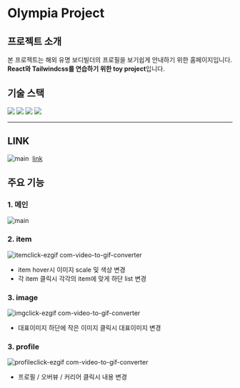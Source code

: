 # Olympia Project

## 프로젝트 소개

본 프로젝트는 해외 유명 보디빌더의 프로필을 보기쉽게 안내하기 위한 홈페이지입니다.
**React와 Tailwindcss를 연습하기 위한 toy project**입니다.

## 기술 스택

<img src="https://img.shields.io/badge/react-61DAFB?style=for-the-badge&logo=react&logoColor=black"> <img src="https://img.shields.io/badge/javascript-F7DF1E?style=for-the-badge&logo=javascript&logoColor=black"> <img src="https://img.shields.io/badge/css-1572B6?style=for-the-badge&logo=css3&logoColor=white"> <img src="https://img.shields.io/badge/tailwindcss-06b6d4?style=for-the-badge&logo=tailwindcss&logoColor=white"/>

---

## LINK

![main](https://github.com/daylilyyy/olympia-project/assets/160338418/190da75d-df04-4335-b911-4546a86306be)
<img >
[link](https://daylily-olympia.netlify.app/)

## 주요 기능

### 1. 메인

![main](https://github.com/daylilyyy/olympia-project/assets/160338418/f5ecaac7-e684-46fd-bd1d-79de5245bdce)

### 2. item

![itemclick-ezgif com-video-to-gif-converter](https://github.com/daylilyyy/olympia-project/assets/160338418/efa55bb2-4868-4fa6-9038-acf33d5a7059)

- item hover시 이미지 scale 및 색상 변경
- 각 item 클릭시 각각의 item에 맞게 하단 list 변경

### 3. image

![imgclick-ezgif com-video-to-gif-converter](https://github.com/daylilyyy/olympia-project/assets/160338418/e7e6e2b4-792c-4548-aa3e-028aa349c716)

- 대표이미지 하단에 작은 이미지 클릭시 대표이미지 변경

### 3. profile

![profileclick-ezgif com-video-to-gif-converter](https://github.com/daylilyyy/olympia-project/assets/160338418/d83646a3-3171-49bf-ac6e-8e01e793bb21)

- 프로필 / 오버뷰 / 커리어 클릭시 내용 변경
